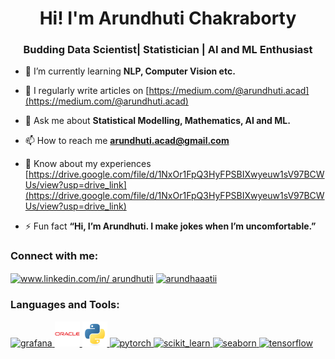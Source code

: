 <h1 align="center">Hi! I'm Arundhuti Chakraborty</h1>
<h3 align="center">Budding Data Scientist| Statistician | AI and ML Enthusiast</h3>

- 🌱 I’m currently learning **NLP, Computer Vision etc.**

- 📝 I regularly write articles on [https://medium.com/@arundhuti.acad](https://medium.com/@arundhuti.acad)

- 💬 Ask me about **Statistical Modelling, Mathematics, AI and ML.**

- 📫 How to reach me **arundhuti.acad@gmail.com**

- 📄 Know about my experiences [https://drive.google.com/file/d/1NxOr1FpQ3HyFPSBIXwyeuw1sV97BCWUs/view?usp=drive_link](https://drive.google.com/file/d/1NxOr1FpQ3HyFPSBIXwyeuw1sV97BCWUs/view?usp=drive_link)

- ⚡ Fun fact **“Hi, I’m Arundhuti. I make jokes when I’m uncomfortable.”**

<h3 align="left">Connect with me:</h3>
<p align="left">
<a href="https://linkedin.com/in/www.linkedin.com/in/ arundhutii" target="blank"><img align="center" src="https://raw.githubusercontent.com/rahuldkjain/github-profile-readme-generator/master/src/images/icons/Social/linked-in-alt.svg" alt="www.linkedin.com/in/ arundhutii" height="30" width="40" /></a>
<a href="https://instagram.com/arundhaaatii" target="blank"><img align="center" src="https://raw.githubusercontent.com/rahuldkjain/github-profile-readme-generator/master/src/images/icons/Social/instagram.svg" alt="arundhaaatii" height="30" width="40" /></a>
</p>

<h3 align="left">Languages and Tools:</h3>
<p align="left"> <a href="https://grafana.com" target="_blank" rel="noreferrer"> <img src="https://www.vectorlogo.zone/logos/grafana/grafana-icon.svg" alt="grafana" width="40" height="40"/> </a> <a href="https://www.oracle.com/" target="_blank" rel="noreferrer"> <img src="https://raw.githubusercontent.com/devicons/devicon/master/icons/oracle/oracle-original.svg" alt="oracle" width="40" height="40"/> </a> <a href="https://www.python.org" target="_blank" rel="noreferrer"> <img src="https://raw.githubusercontent.com/devicons/devicon/master/icons/python/python-original.svg" alt="python" width="40" height="40"/> </a> <a href="https://pytorch.org/" target="_blank" rel="noreferrer"> <img src="https://www.vectorlogo.zone/logos/pytorch/pytorch-icon.svg" alt="pytorch" width="40" height="40"/> </a> <a href="https://scikit-learn.org/" target="_blank" rel="noreferrer"> <img src="https://upload.wikimedia.org/wikipedia/commons/0/05/Scikit_learn_logo_small.svg" alt="scikit_learn" width="40" height="40"/> </a> <a href="https://seaborn.pydata.org/" target="_blank" rel="noreferrer"> <img src="https://seaborn.pydata.org/_images/logo-mark-lightbg.svg" alt="seaborn" width="40" height="40"/> </a> <a href="https://www.tensorflow.org" target="_blank" rel="noreferrer"> <img src="https://www.vectorlogo.zone/logos/tensorflow/tensorflow-icon.svg" alt="tensorflow" width="40" height="40"/> </a> </p>

